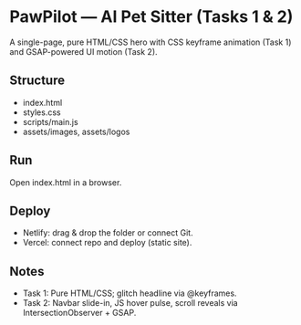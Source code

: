 # PawPilot — AI Pet Sitter (Tasks 1 & 2)

A single-page, pure HTML/CSS hero with CSS keyframe animation (Task 1) and GSAP-powered UI motion (Task 2).

## Structure
- index.html
- styles.css
- scripts/main.js
- assets/images, assets/logos

## Run
Open index.html in a browser.

## Deploy
- Netlify: drag & drop the folder or connect Git.
- Vercel: connect repo and deploy (static site).

## Notes
- Task 1: Pure HTML/CSS; glitch headline via @keyframes.
- Task 2: Navbar slide-in, JS hover pulse, scroll reveals via IntersectionObserver + GSAP.
